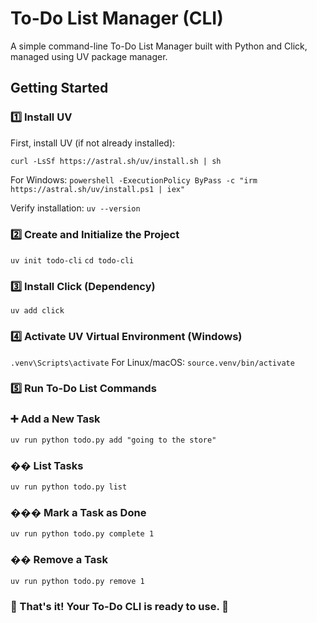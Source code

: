 # To-Do List Manager (CLI)
A simple command-line To-Do List Manager built with Python and Click, managed using UV package manager.

## Getting Started

### 1️⃣ Install UV
First, install UV (if not already installed):

```curl -LsSf https://astral.sh/uv/install.sh | sh```

For Windows:
`powershell -ExecutionPolicy ByPass -c "irm https://astral.sh/uv/install.ps1 | iex"`

Verify installation:
`uv --version`

### 2️⃣ Create and Initialize the Project
`uv init todo-cli`
`cd todo-cli`

### 3️⃣ Install Click (Dependency)
`uv add click`

### 4️⃣ Activate UV Virtual Environment (Windows)
`.venv\Scripts\activate`
For Linux/macOS:
`source.venv/bin/activate`

### 5️⃣ Run To-Do List Commands

### ➕ Add a New Task
`uv run python todo.py add "going to the store"`

### �� List Tasks
`uv run python todo.py list`

### ���️ Mark a Task as Done
`uv run python todo.py complete 1`

### ��️ Remove a Task
`uv run python todo.py remove 1`

### 🎉 That's it! Your To-Do CLI is ready to use. 🚀

